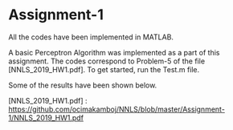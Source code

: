 # Assignment-1

All the codes have been implemented in MATLAB.

A basic Perceptron Algorithm was implemented as a part of this assignment. The codes correspond to Problem-5 of the file [NNLS_2019_HW1.pdf]. To get started, run the Test.m file.

Some of the results have been shown below.

[NNLS_2019_HW1.pdf] : https://github.com/ocimakamboj/NNLS/blob/master/Assignment-1/NNLS_2019_HW1.pdf
